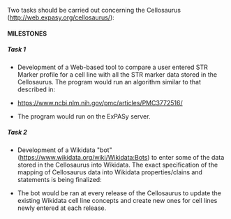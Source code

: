 Two tasks should be carried out concerning the Cellosaurus (http://web.expasy.org/cellosaurus/):

#### MILESTONES

##### Task 1

-	Development of a Web-based tool to compare a user entered STR Marker profile for a cell line with all the STR marker data stored in the Cellosaurus. The program would run an algorithm similar to that described in:

* https://www.ncbi.nlm.nih.gov/pmc/articles/PMC3772516/

-	The program would run on the ExPASy server. 

##### Task 2

-	 Development of a Wikidata "bot" (https://www.wikidata.org/wiki/Wikidata:Bots) to enter some of the data stored in the Cellosaurus into Wikidata. The exact specification of the mapping of Cellosaurus data into Wikidata properties/clains and statements is being finalized:

- The bot would be ran at every release of the Cellosaurus to update the existing Wikidata cell line concepts and create new ones for cell lines newly entered at each release.
